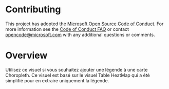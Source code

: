 # Contributing

This project has adopted the [Microsoft Open Source Code of Conduct](https://opensource.microsoft.com/codeofconduct/). For more information see the [Code of Conduct FAQ](https://opensource.microsoft.com/codeofconduct/faq/) or contact [opencode@microsoft.com](mailto:opencode@microsoft.com) with any additional questions or comments.


# Overview
Utilisez ce visuel si vous souhaitez ajouter une légende à une carte Choropleth. Ce visuel est basé sur le visuel Table HeatMap qui a été simplifié pour en extraire uniquement la légende.